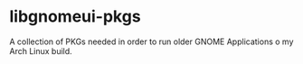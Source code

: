 # libgnomeui-pkgs
A collection of PKGs needed in order to run older GNOME Applications o my Arch Linux build.

